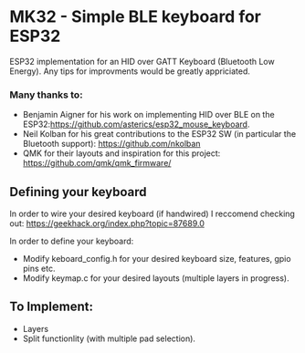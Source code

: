 # MK32 - Simple BLE keyboard for ESP32
ESP32 implementation for an HID over GATT Keyboard (Bluetooth Low Energy).
Any tips for improvments would be greatly appriciated.

### Many thanks to:
- Benjamin Aigner for his work on implementing HID over BLE on the ESP32:https://github.com/asterics/esp32_mouse_keyboard.
- Neil Kolban for his great contributions to the ESP32 SW (in particular the Bluetooth support): https://github.com/nkolban
- QMK for their layouts and inspiration for this project: https://github.com/qmk/qmk_firmware/


## Defining your keyboard

In order to wire your desired keyboard (if handwired) I reccomend checking out:
https://geekhack.org/index.php?topic=87689.0

In order to define your keyboard:
- Modify keboard_config.h for your desired keyboard size, features, gpio pins etc.
- Modify keymap.c for your desired layouts (multiple layers in progress).

## To Implement:
- Layers
- Split functionlity (with multiple pad selection).



